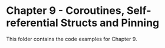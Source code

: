 # Chapter 9 - Coroutines, Self-referential Structs and Pinning

This folder contains the code examples for Chapter 9.